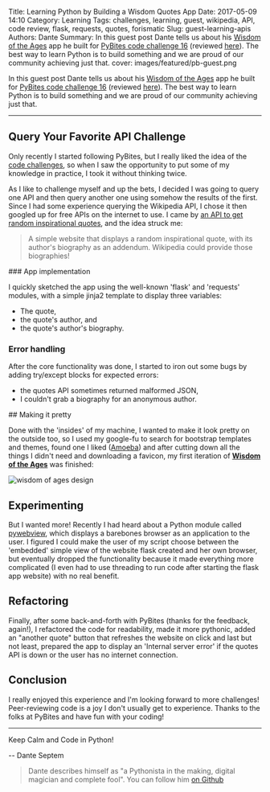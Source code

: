 Title: Learning Python by Building a Wisdom Quotes App
Date: 2017-05-09 14:10
Category: Learning
Tags: challenges, learning, guest, wikipedia, API, code review, flask, requests, quotes, forismatic
Slug: guest-learning-apis
Authors: Dante
Summary: In this guest post Dante tells us about his [Wisdom of the Ages](https://github.com/pybites/challenges/tree/community/16/dseptem) app he built for [PyBites code challenge 16](http://pybit.es/codechallenge16.html) (reviewed [here](http://pybit.es/codechallenge16_review.html)). The best way to learn Python is to build something and we are proud of our community achieving just that. 
cover: images/featured/pb-guest.png

In this guest post Dante tells us about his [Wisdom of the Ages](https://github.com/pybites/challenges/tree/community/16/dseptem) app he built for [PyBites code challenge 16](http://pybit.es/codechallenge16.html) (reviewed [here](http://pybit.es/codechallenge16_review.html)). The best way to learn Python is to build something and we are proud of our community achieving just that. 

---

## Query Your Favorite API Challenge

Only recently I started following PyBites, but I really liked the idea of the [code challenges](http://pybit.es/pages/challenges.html), so when I saw the opportunity to put some of my knowledge in practice, I took it without thinking twice.

As I like to challenge myself and up the bets, I decided I was going to query one API and then query another one using somehow the results of the first. Since I had some experience querying the Wikipedia API, I chose it then googled up for free APIs on the internet to use. I came by [an API to get random inspirational quotes](http://forismatic.com/en/api/), and the idea struck me: 

> A simple website that displays a random inspirational quote, with its author's biography as an addendum. Wikipedia could provide those biographies!

### App implementation

I quickly sketched the app using the well-known 'flask' and 'requests' modules, with a simple jinja2 template to display three variables: 

* The quote, 
* the quote's author, and 
* the quote's author's biography.

### Error handling

After the core functionality was done, I started to iron out some bugs by adding try/except blocks for expected errors: 

* the quotes API sometimes returned malformed JSON, 
* I couldn't grab a biography for an anonymous author.

## Making it pretty

Done with the 'insides' of my machine, I wanted to make it look pretty on the outside too, so I used my google-fu to search for bootstrap templates and themes, found one I liked ([Amoeba](https://bootstraptaste.com/free-one-page-bootstrap-template-amoeba/)) and after cutting down all the things I didn't need and downloading a favicon, my first iteration of [**Wisdom of the Ages**](https://github.com/pybites/challenges/tree/community/16/dseptem) was finished:

![wisdom of ages design]({filename}/images/pcc16_dseptem2.png)

## Experimenting

But I wanted more! Recently I had heard about a Python module called [pywebview](https://github.com/r0x0r/pywebview), which displays a barebones browser as an application to the user. I figured I could make the user of my script choose between the 'embedded' simple view of the website flask created and her own browser, but eventually dropped the functionality because it made everything more complicated (I even had to use threading to run code after starting the flask app website) with no real benefit.

## Refactoring

Finally, after some back-and-forth with PyBites (thanks for the feedback, again!), I refactored the code for readability, made it more pythonic, added an "another quote" button that refreshes the website on click and last but not least, prepared the app to display an 'Internal server error' if the quotes API is down or the user has no internet connection.

## Conclusion

I really enjoyed this experience and I'm looking forward to more challenges! Peer-reviewing code is a joy I don't usually get to experience. Thanks to the folks at PyBites and have fun with your coding!

---

Keep Calm and Code in Python!

-- Dante Septem

> Dante describes himself as "a Pythonista in the making, digital magician and complete fool". You can follow him [on Github](https://github.com/dseptem)
